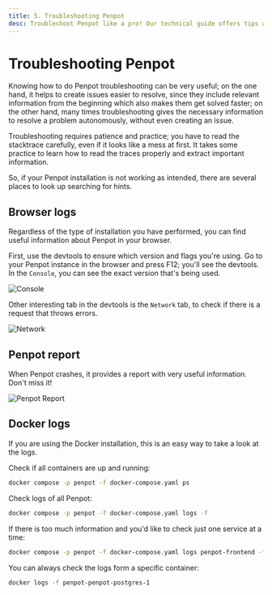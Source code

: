 ```yaml
---
title: 5. Troubleshooting Penpot
desc: Troubleshoot Penpot like a pro! Our technical guide offers tips and tricks for diagnosing issues, reading logs, and resolving problems. Get started now!
---
```


# Troubleshooting Penpot

Knowing how to do Penpot troubleshooting can be very useful; on the one hand, it helps to create issues easier to resolve,
since they include relevant information from the beginning which also makes them get solved faster;
on the other hand, many times troubleshooting gives the necessary information to resolve a problem autonomously,
without even creating an issue.

Troubleshooting requires patience and practice; you have to read the stacktrace carefully, even if it looks like a mess at first.
It takes some practice to learn how to read the traces properly and extract important information.

So, if your Penpot installation is not working as intended, there are several places to look up searching for hints.

## Browser logs

Regardless of the type of installation you have performed, you can find useful information about Penpot in your browser.

First, use the devtools to ensure which version and flags you're using. Go to your Penpot instance in the browser and press F12;
you'll see the devtools. In the <code class="language-bash">Console</code>, you can see the exact version that's being used.

![Console](/img/dev-tools-1.png)

Other interesting tab in the devtools is the <code class="language-bash">Network</code> tab, to check if there is a request that throws errors.

![Network](/img/dev-tools-2.png)

## Penpot report

When Penpot crashes, it provides a report with very useful information. Don't miss it!

![Penpot Report](/img/penpot-report.png)

## Docker logs

If you are using the Docker installation, this is an easy way to take a look at the logs.

Check if all containers are up and running:

```bash
docker compose -p penpot -f docker-compose.yaml ps
```

Check logs of all Penpot:

```bash
docker compose -p penpot -f docker-compose.yaml logs -f
```

If there is too much information and you'd like to check just one service at a time:

```bash
docker compose -p penpot -f docker-compose.yaml logs penpot-frontend -f
```

You can always check the logs form a specific container:

```bash
docker logs -f penpot-penpot-postgres-1
```
